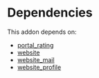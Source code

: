 # Dependencies

This addon depends on:

- [portal_rating](../../odoo-bringout-oca-ocb-portal_rating)
- [website](../../odoo-bringout-oca-ocb-website)
- [website_mail](../../odoo-bringout-oca-ocb-website_mail)
- [website_profile](../../odoo-bringout-oca-ocb-website_profile)
